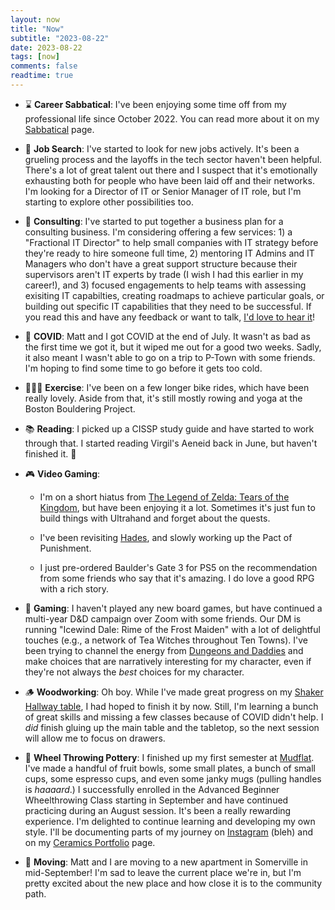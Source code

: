 ```yaml
---
layout: now
title: "Now"
subtitle: "2023-08-22"
date: 2023-08-22
tags: [now]
comments: false
readtime: true
---
```


* ⌛️ **Career Sabbatical**: I've been enjoying some time off from my professional life since October 2022. You can read more about it on my [Sabbatical](/sabbatical) page.

* 🔎 **Job Search**: I've started to look for new jobs actively. It's been a grueling process and the layoffs in the tech sector haven't been helpful. There's a lot of great talent out there and I suspect that it's emotionally exhausting both for people who have been laid off and their networks. I'm looking for a Director of IT or Senior Manager of IT role, but I'm starting to explore other possibilities too.

* 💼 **Consulting**: I've started to put together a business plan for a consulting business. I'm considering offering a few services: 1) a "Fractional IT Director" to help small companies with IT strategy before they're ready to hire someone full time, 2) mentoring IT Admins and IT Managers who don't have a great support structure because their supervisors aren't IT experts by trade (I wish I had this earlier in my career!), and 3) focused engagements to help teams with assessing exisiting IT capabilties, creating roadmaps to achieve particular goals, or building out specific IT capabilities that they need to be successful. If you read this and have any feedback or want to talk, [I'd love to hear it](/contact)!

* 🦠 **COVID**: Matt and I got COVID at the end of July. It wasn't as bad as the first time we got it, but it wiped me out for a good two weeks. Sadly, it also meant I wasn't able to go on a trip to P-Town with some friends. I'm hoping to find some time to go before it gets too cold.

* 🧘🏼‍♂️ **Exercise**: I've been on a few longer bike rides, which have been really lovely. Aside from that, it's still mostly rowing and yoga at the Boston Bouldering Project.

* 📚 **Reading**: I picked up a CISSP study guide and have started to work through that. I started reading Virgil's Aeneid back in June, but haven't finished it. 🙈

* 🎮 **Video Gaming**:
  * I'm on a short hiatus from [The Legend of Zelda: Tears of the Kingdom](https://www.zelda.com/tears-of-the-kingdom/), but have been enjoying it a lot. Sometimes it's just fun to build things with Ultrahand and forget about the quests.

  * I've been revisiting [Hades](https://www.supergiantgames.com/games/hades/), and slowly working up the Pact of Punishment.
  
  * I just pre-ordered Baulder's Gate 3 for PS5 on the recommendation from some friends who say that it's amazing. I do love a good RPG with a rich story.

* 🎲 **Gaming**: I haven't played any new board games, but have continued a multi-year D&D campaign over Zoom with some friends. Our DM is running "Icewind Dale: Rime of the Frost Maiden" with a lot of delightful touches (e.g., a network of Tea Witches throughout Ten Towns). I've been trying to channel the energy from [Dungeons and Daddies](https://www.dungeonsanddaddies.com) and make choices that are narratively interesting for my character, even if they're not always the _best_ choices for my character.

* 🪵 **Woodworking**: Oh boy. While I've made great progress on my [Shaker Hallway table](https://www.rockler.com/shaker-hall-table-plan), I had hoped to finish it by now. Still, I'm learning a bunch of great skills and missing a few classes because of COVID didn't help. I _did_ finish gluing up the main table and the tabletop, so the next session will allow me to focus on drawers.

* 🏺 **Wheel Throwing Pottery**: I finished up my first semester at [Mudflat](https://mudflat.org). I've made a handful of fruit bowls, some small plates, a bunch of small cups, some espresso cups, and even some janky mugs (pulling handles is _haaaard_.) I successfully enrolled in the Advanced Beginner Wheelthrowing Class starting in September and have continued practicing during an August session. It's been a really rewarding experience. I'm delighted to continue learning and developing my own style. I'll be documenting parts of my journey on [Instagram](https://www.instagram.com/wesmason_ceramics) (bleh) and on my [Ceramics Portfolio](/portfolio/ceramics) page.

* 🏡 **Moving**: Matt and I are moving to a new apartment in Somerville in mid-September! I'm sad to leave the current place we're in, but I'm pretty excited about the new place and how close it is to the community path.